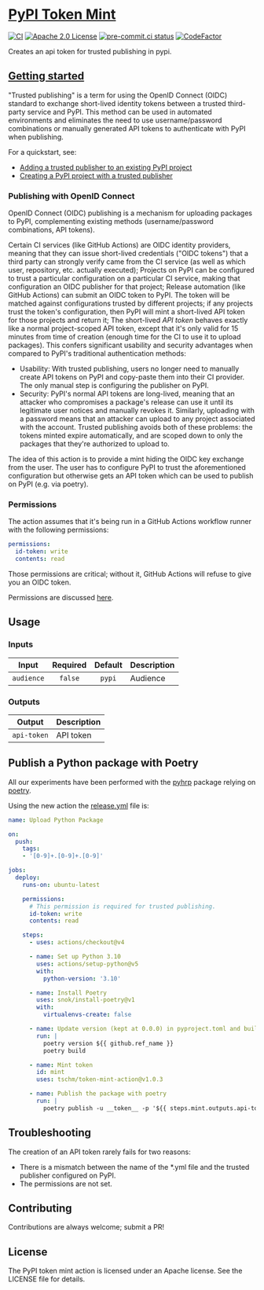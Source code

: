# [PyPI Token Mint](https://github.com/marketplace/actions/pypi-token-mint)

[![CI](https://github.com/tschm/token-mint-action/actions/workflows/ci.yml/badge.svg)](https://github.com/tschm/token-mint-action/actions/workflows/ci.yml)
[![Apache 2.0 License](https://img.shields.io/badge/License-APACHEv2-brightgreen.svg)](https://github.com/tschm/token-mint-action/blob/master/LICENSE)
[![pre-commit.ci status](https://results.pre-commit.ci/badge/github/tschm/token-mint-action/main.svg)](https://results.pre-commit.ci/latest/github/tschm/token-mint-action/main)
[![CodeFactor](https://www.codefactor.io/repository/github/tschm/token-mint-action/badge)](https://www.codefactor.io/repository/github/tschm/token-mint-action)

Creates an api token for trusted publishing in pypi.

## [Getting started](https://docs.pypi.org/trusted-publishers/)

"Trusted publishing" is a term for using the OpenID Connect (OIDC) standard to
exchange short-lived identity tokens between a trusted third-party service and
PyPI. This method can be used in automated environments and eliminates the need
to use username/password combinations or manually generated API tokens to
authenticate with PyPI when publishing.

For a quickstart, see:

- [Adding a trusted publisher to an existing PyPI project](https://docs.pypi.org/trusted-publishers/adding-a-publisher/)
- [Creating a PyPI project with a trusted publisher](https://docs.pypi.org/trusted-publishers/creating-a-project-through-oidc/)

### Publishing with OpenID Connect

OpenID Connect (OIDC) publishing is a mechanism for uploading packages to PyPI,
complementing existing methods (username/password combinations, API tokens).

Certain CI services (like GitHub Actions) are OIDC identity providers, meaning
that they can issue short-lived credentials ("OIDC tokens") that a third party
can strongly verify came from the CI service (as well as which user, repository,
etc. actually executed); Projects on PyPI can be configured to trust a
particular configuration on a particular CI service, making that configuration
an OIDC publisher for that project; Release automation (like GitHub Actions) can
submit an OIDC token to PyPI. The token will be matched against configurations
trusted by different projects; if any projects trust the token's configuration,
then PyPI will mint a short-lived API token for those projects and return it;
The short-lived *API token* behaves exactly like a normal project-scoped API
token, except that it's only valid for 15 minutes from time of creation (enough
time for the CI to use it to upload packages). This confers significant
usability and security advantages when compared to PyPI's traditional
authentication methods:

- Usability: With trusted publishing, users no longer need to manually create
  API tokens on PyPI and copy-paste them into their CI provider. The only manual
  step is configuring the publisher on PyPI.
- Security: PyPI's normal API tokens are long-lived, meaning that an attacker
  who compromises a package's release can use it until its legitimate user
  notices and manually revokes it. Similarly, uploading with a password means
  that an attacker can upload to any project associated with the account.
  Trusted publishing avoids both of these problems: the tokens minted expire
  automatically, and are scoped down to only the packages that they're
  authorized to upload to.

The idea of this action is to provide a mint hiding the OIDC key exchange from
the user. The user has to configure PyPI to trust the aforementioned
configuration but otherwise gets an API token which can be used to publish on
PyPI (e.g. via poetry).

### Permissions

The action assumes that it's being run in a GitHub Actions workflow runner with
the following permissions:

```yml
permissions:
  id-token: write
  contents: read
```

Those permissions are critical; without it, GitHub Actions will refuse to give
you an OIDC token.

Permissions are discussed
[here](https://github.com/glassechidna/ghaoidc/issues/1).

## Usage

### Inputs

|   Input    | Required | Default | Description |
| :--------: | :------: | :-----: | :---------- |
| `audience` | `false`  | `pypi`  | Audience    |

### Outputs

|   Output    | Description |
| :---------: | :---------- |
| `api-token` | API token   |

## Publish a Python package with Poetry

All our experiments have been performed with the
[pyhrp](https://github.com/tschm/pyhrp) package relying on
[poetry](https://python-poetry.org).

Using the new action the
[release.yml](https://github.com/tschm/pyhrp/blob/main/.github/workflows/release.yml)
file is:

```yml
name: Upload Python Package

on:
  push:
    tags:
    - '[0-9]+.[0-9]+.[0-9]'

jobs:
  deploy:
    runs-on: ubuntu-latest

    permissions:
      # This permission is required for trusted publishing.
      id-token: write
      contents: read

    steps:
      - uses: actions/checkout@v4

      - name: Set up Python 3.10
        uses: actions/setup-python@v5
        with:
          python-version: '3.10'

      - name: Install Poetry
        uses: snok/install-poetry@v1
        with:
          virtualenvs-create: false

      - name: Update version (kept at 0.0.0) in pyproject.toml and build
        run: |
          poetry version ${{ github.ref_name }}
          poetry build

      - name: Mint token
        id: mint
        uses: tschm/token-mint-action@v1.0.3

      - name: Publish the package with poetry
        run: |
          poetry publish -u __token__ -p '${{ steps.mint.outputs.api-token }}'
```

## Troubleshooting

The creation of an API token rarely fails for two reasons:

- There is a mismatch between the name of the *.yml file and the trusted
  publisher configured on PyPI.
- The permissions are not set.

## Contributing

Contributions are always welcome; submit a PR!

## License

The PyPI token mint action is licensed under an Apache license.
See the LICENSE file for details.
